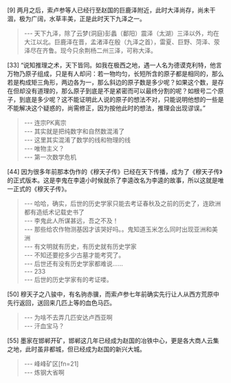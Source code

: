 
[9] 两月之后，索卢参等人已经行至赵国的巨鹿泽附近，此时大泽尚存，尚未干涸，极为广阔，水草丰美，正是此时天下九泽之一。
>--- 天下九泽，除了云梦(洞庭)彭蠡（鄱阳）震泽（太湖）三泽以外，均在大江以北。巨鹿泽在晋，孟渚泽在殷（九泽之首），雷夏、巨野、菏泽、荥泽尽在齐鲁。现今只余荆杨二州三泽，可称大泽。<br>

[33] “说知推理之术，天下皆同。如我在极西之地，遇一人名为德谟克利特，他言万物乃原子组成，只是有人却问：若一物均匀，长短所含的原子都是相同的，那么若是构成矩三角形，两边各为一，那么斜边的原子数是多少呢？如果这个数，是存在但却没有道理的，那么原子到底是不是紧密而可以最终分割的呢？如根号二个原子，到底是多少呢？这不能证明此人说的原子的想法不对，只能说明他想的一些是不能解决这个疑惑的，尚需修正，因为按他此时的想法，推理会出现谬误。”
>--- 连宗PK离宗<br>
>--- 其实就是把纯数字和自然数混淆了<br>
>--- 这里其实混淆了数学的线和物理的线<br>
>--- 唯物主义？<br>
>--- 第一次数学危机<br>

[44] 因为很多年前那本伪作的《穆天子传》已经在天下传播，成为了《穆天子传》的正式版本。这是李鬼在李逵小时候就杀了李逵改名为李逵的故事，所以这就是唯一正式的《穆天子传》。
>--- 哈哈，确实，后世的历史学家只能去考证春秋及之前的历史了，连欧洲都有造纸术记载史书了<br>
>--- 李鬼此人所谋甚远，吾之不及！<br>
>--- 那些给农作物测基因才该哭好吗。。鬼知道玉米怎么同时出现亚洲和美洲<br>
>--- 有文明就有历史，有历史就有历史学家<br>
>--- 不知还要挖多少古墓才能考究了。<br>
>--- 后世还有没有历史学家都难说……<br>
>--- 233<br>
>--- 后世的历史学家有的考证喽。<br>

[50] 穆天子之八骏中，有名驹赤骥，而索卢参七年前确实先行让人从西方荒原中先行返回，送回来几匹上等的血色马匹。
>--- 为啥不去弄几匹安达卢西亚啊<br>
>--- 汗血宝马？<br>

[55] 墨家在邯郸开矿，邯郸这几年已经成为赵国的冶铁中心，更是各大商人云集之地，此时虽非都城，但已经成为赵国的新兴大城。
>--- 峰峰矿区[fn=21]<br>
>--- 炼钢大省啊<br>
